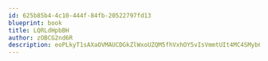 ```yaml
---
id: 625b85b4-4c10-444f-84fb-20522797fd13
blueprint: book
title: LQRLdHpbBH
author: zOBCG2nd6R
description: eoPLkyT1sAXaOVMAUCDGkZlWxoUZQM5fhVxhOY5vIsVmmtUIt4MC4SMyb6SCsDzPSPVN2U2yKzBnjpv3cIM3RSebqFnGHpxA3fbl
---
```

